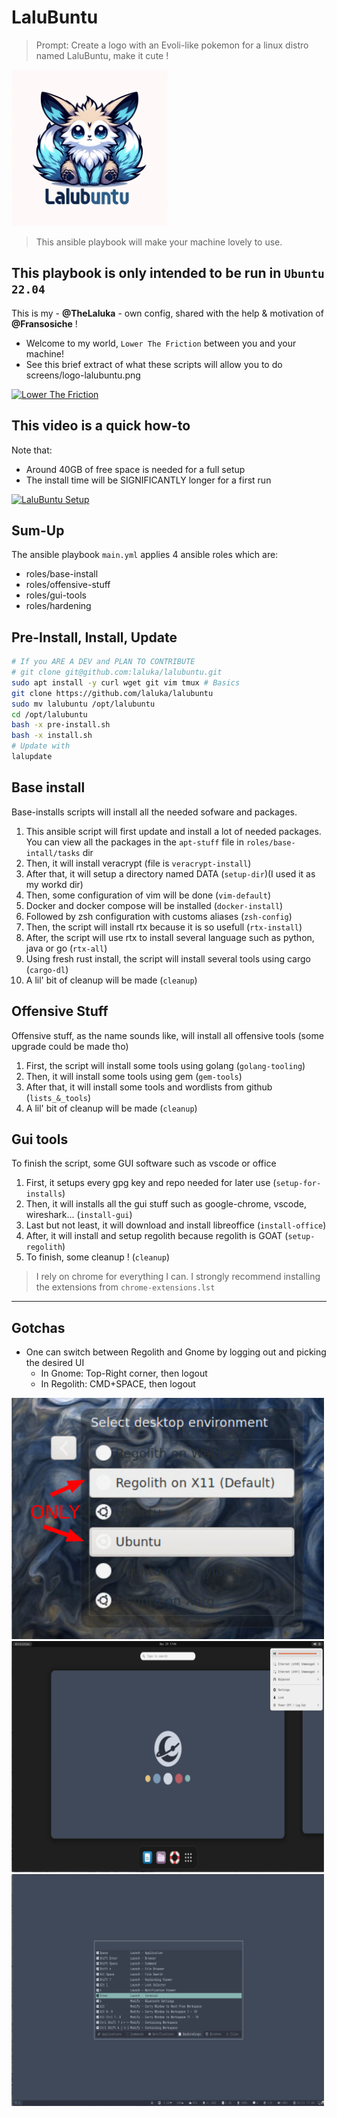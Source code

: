 # LaluBuntu

> Prompt: Create a logo with an Evoli-like pokemon for a linux distro named LaluBuntu, make it cute !

<img src='screens/logo-lalubuntu.png' width='250'>

> This ansible playbook will make your machine lovely to use.

## This playbook is only intended to be run in `Ubuntu 22.04`

This is my - **@TheLaluka** - own config, shared with the help & motivation of **@Fransosiche** !

- Welcome to my world, `Lower The Friction` between you and your machine!
- See this brief extract of what these scripts will allow you to do
screens/logo-lalubuntu.png

[![Lower The Friction](https://img.youtube.com/vi/xxOVNKNs24s/0.jpg)](https://www.youtube.com/watch?v=xxOVNKNs24s)

## This video is a quick how-to

Note that:

- Around 40GB of free space is needed for a full setup
- The install time will be SIGNIFICANTLY longer for a first run

[![LaluBuntu Setup](https://img.youtube.com/vi/59T4gQICirU/0.jpg)](https://www.youtube.com/watch?v=59T4gQICirU)

## Sum-Up

The ansible playbook `main.yml` applies 4 ansible roles which are:

- roles/base-install
- roles/offensive-stuff
- roles/gui-tools
- roles/hardening

## Pre-Install, Install, Update

```bash
# If you ARE A DEV and PLAN TO CONTRIBUTE
# git clone git@github.com:laluka/lalubuntu.git
sudo apt install -y curl wget git vim tmux # Basics
git clone https://github.com/laluka/lalubuntu
sudo mv lalubuntu /opt/lalubuntu
cd /opt/lalubuntu
bash -x pre-install.sh
bash -x install.sh
# Update with
lalupdate
```

## Base install

Base-installs scripts will install all the needed sofware and packages.

1. This ansible script will first update and install a lot of needed packages. You can view all the packages in the `apt-stuff` file in `roles/base-intall/tasks` dir
2. Then, it will install veracrypt (file is `veracrypt-install`)
3. After that, it will setup a directory named DATA (`setup-dir`)(I used it as my workd dir)
4. Then, some configuration of vim will be done (`vim-default`)
5. Docker and docker compose will be installed (`docker-install`)
6. Followed by zsh configuration with customs aliases (`zsh-config`)
7. Then, the script will install rtx because it is so usefull (`rtx-install`)
8. After, the script will use rtx to install several language such as python, java or go (`rtx-all`)
9. Using fresh rust install, the script will install several tools using cargo (`cargo-dl`)
10. A lil' bit of cleanup will be made (`cleanup`)

## Offensive Stuff

Offensive stuff, as the name sounds like, will install all offensive tools (some upgrade could be made tho)

1. First, the script will install some tools using golang (`golang-tooling`)
2. Then, it will install some tools using gem (`gem-tools`)
3. After that, it will install some tools and wordlists from github (`lists_&_tools`)
4. A lil' bit of cleanup will be made (`cleanup`)

## Gui tools

To finish the script, some GUI software such as vscode or office

1. First, it setups every gpg key and repo needed for later use (`setup-for-installs`)
2. Then, it will installs all the gui stuff such as google-chrome, vscode, wireshark... (`install-gui`)
3. Last but not least, it will download and install libreoffice (`install-office`)
4. After, it will install and setup regolith because regolith is GOAT (`setup-regolith`)
5. To finish, some cleanup ! (`cleanup`)

> I rely on chrome for everything I can. I strongly recommend installing the extensions from `chrome-extensions.lst`

---

## Gotchas

- One can switch between Regolith and Gnome by logging out and picking the desired UI
  - In Gnome: Top-Right corner, then logout
  - In Regolith: CMD+SPACE, then logout

<img src='screens/demo-switch-gnome-regolith.png' width='500'>

<img src='screens/demo-gnome.png' width='500'>

<img src='screens/demo-regolith.png' width='500'>
